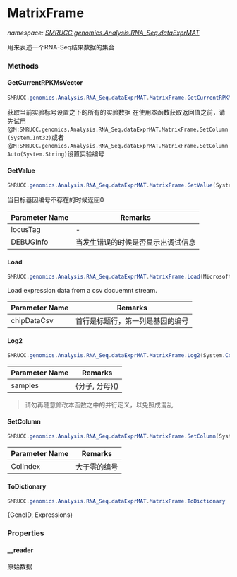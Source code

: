 ﻿# MatrixFrame
_namespace: [SMRUCC.genomics.Analysis.RNA_Seq.dataExprMAT](./index.md)_

用来表述一个RNA-Seq结果数据的集合



### Methods

#### GetCurrentRPKMsVector
```csharp
SMRUCC.genomics.Analysis.RNA_Seq.dataExprMAT.MatrixFrame.GetCurrentRPKMsVector
```
获取当前实验标号设置之下的所有的实验数据
 在使用本函数获取返回值之前，请先试用@``M:SMRUCC.genomics.Analysis.RNA_Seq.dataExprMAT.MatrixFrame.SetColumn(System.Int32)``或者@``M:SMRUCC.genomics.Analysis.RNA_Seq.dataExprMAT.MatrixFrame.SetColumnAuto(System.String)``设置实验编号

#### GetValue
```csharp
SMRUCC.genomics.Analysis.RNA_Seq.dataExprMAT.MatrixFrame.GetValue(System.String,System.Boolean)
```
当目标基因编号不存在的时候返回0

|Parameter Name|Remarks|
|--------------|-------|
|locusTag|-|
|DEBUGInfo|当发生错误的时候是否显示出调试信息|


#### Load
```csharp
SMRUCC.genomics.Analysis.RNA_Seq.dataExprMAT.MatrixFrame.Load(Microsoft.VisualBasic.Data.csv.DocumentStream.File)
```
Load expression data from a csv docuemnt stream.

|Parameter Name|Remarks|
|--------------|-------|
|chipDataCsv|首行是标题行，第一列是基因的编号|


#### Log2
```csharp
SMRUCC.genomics.Analysis.RNA_Seq.dataExprMAT.MatrixFrame.Log2(System.Collections.Generic.IEnumerable{SMRUCC.genomics.Analysis.RNA_Seq.dataExprMAT.Experiment})
```


|Parameter Name|Remarks|
|--------------|-------|
|samples|{分子, 分母}()|

> 请勿再随意修改本函数之中的并行定义，以免照成混乱

#### SetColumn
```csharp
SMRUCC.genomics.Analysis.RNA_Seq.dataExprMAT.MatrixFrame.SetColumn(System.Int32)
```


|Parameter Name|Remarks|
|--------------|-------|
|ColIndex|大于零的编号|


#### ToDictionary
```csharp
SMRUCC.genomics.Analysis.RNA_Seq.dataExprMAT.MatrixFrame.ToDictionary
```
{GeneID, Expressions}


### Properties

#### __reader
原始数据
